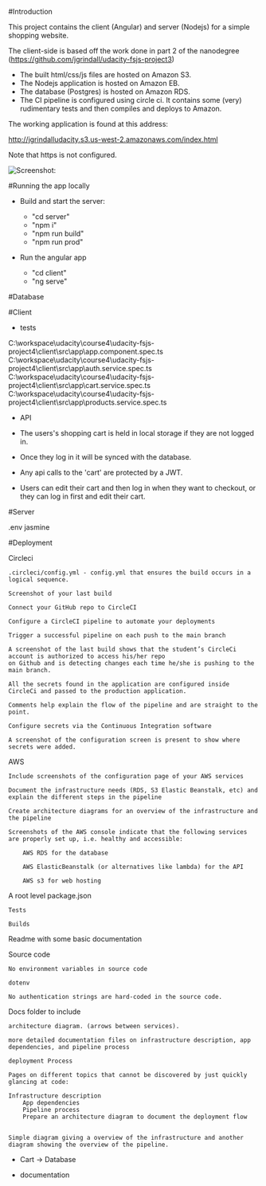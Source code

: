 #Introduction

This project contains the client (Angular) and server (Nodejs) for a simple shopping website.

The client-side is based off the work done in part 2 of the nanodegree (https://github.com/jgrindall/udacity-fsjs-project3)

- The built html/css/js files are hosted on Amazon S3.
- The Nodejs application is hosted on Amazon EB.
- The database (Postgres) is hosted on Amazon RDS.
- The CI pipeline is configured using circle ci. It contains some (very) rudimentary tests and then compiles and deploys to Amazon.

The working application is found at this address:

http://jgrindalludacity.s3.us-west-2.amazonaws.com/index.html

Note that https is not configured.

![Screenshot:](http://jgrindalludacity.s3.us-west-2.amazonaws.com/docs/images/app1.png)



#Running the app locally

- Build and start the server:

	- "cd server"
	- "npm i"
	- "npm run build"
	- "npm run prod"
	
	
- Run the angular app

	 - "cd client"
	 - "ng serve"	 


#Database



#Client

- tests


C:\workspace\udacity\course4\udacity-fsjs-project4\client\src\app\app.component.spec.ts
C:\workspace\udacity\course4\udacity-fsjs-project4\client\src\app\auth.service.spec.ts
C:\workspace\udacity\course4\udacity-fsjs-project4\client\src\app\cart.service.spec.ts
C:\workspace\udacity\course4\udacity-fsjs-project4\client\src\app\products.service.spec.ts


- API


- The users's shopping cart is held in local storage if they are not logged in.

- Once they log in it will be synced with the database.

- Any api calls to the 'cart' are protected by a JWT.

- Users can edit their cart and then log in when they want to checkout, or they can log in first and edit their cart.



#Server

.env
jasmine



#Deployment






Circleci

	.circleci/config.yml - config.yml that ensures the build occurs in a logical sequence.

	Screenshot of your last build
	
	Connect your GitHub repo to CircleCI
	
	Configure a CircleCI pipeline to automate your deployments

	Trigger a successful pipeline on each push to the main branch

	A screenshot of the last build shows that the student’s CircleCi account is authorized to access his/her repo
	on Github and is detecting changes each time he/she is pushing to the main branch.
	
	All the secrets found in the application are configured inside CircleCi and passed to the production application.
	
	Comments help explain the flow of the pipeline and are straight to the point.

	Configure secrets via the Continuous Integration software	

	A screenshot of the configuration screen is present to show where secrets were added.




AWS

	Include screenshots of the configuration page of your AWS services

	Document the infrastructure needs (RDS, S3 Elastic Beanstalk, etc) and explain the different steps in the pipeline

	Create architecture diagrams for an overview of the infrastructure and the pipeline

	Screenshots of the AWS console indicate that the following services are properly set up, i.e. healthy and accessible:

		AWS RDS for the database

		AWS ElasticBeanstalk (or alternatives like lambda) for the API

		AWS s3 for web hosting


A root level package.json

	Tests

	Builds



Readme with some basic documentation





Source code

	No environment variables in source code

	dotenv

	No authentication strings are hard-coded in the source code.





Docs folder to include

	architecture diagram. (arrows between services).

	more detailed documentation files on infrastructure description, app dependencies, and pipeline process

	deployment Process

	Pages on different topics that cannot be discovered by just quickly glancing at code:

	Infrastructure description
		App dependencies
		Pipeline process
		Prepare an architecture diagram to document the deployment flow


	Simple diagram giving a overview of the infrastructure and another diagram showing the overview of the pipeline.


* Cart -> Database

* documentation





